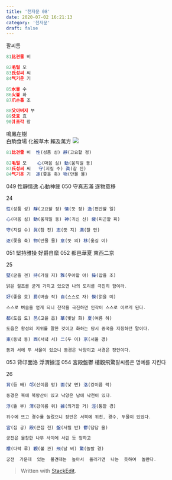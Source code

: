 ```yaml
---
title: '천자문 08'
date: 2020-07-02 16:21:13
category: '천자문'
draft: false
---
```


팔씨름

```js
81比견줄 비

82毛털 모
83氏성씨 씨
84气기운 기

85水물 수
86火불 화
87爪손톱 조

88父아버지 부
89爻효 효
90爿조각 장
```

鳴鳳在樹  
白駒食場
化被草木
賴及萬方
![](https://i.ibb.co/HHyZMkZ/2020-07-02-11-33-53.png)
```js
81比견줄 비  性(성품 성) 靜(고요할 정)

82毛털 모    心(마음 심) 動(움직일 동)
83氏성씨 씨   守(지킬 수) 眞(참 진)
84气기운 기  逐(쫓을 축) 物(만물 물) 
```

049 性靜情逸 心動神疲 
050 守真志滿 逐物意移

24
```js
性(성품 성) 靜(고요할 정) 情(뜻 정) 逸(편안할 일)

心(마음 심) 動(움직일 동) 神(귀신 신) 疲(피곤할 피)

守(지킬 수) 眞(참 진) 志(뜻 지) 滿(찰 만)

逐(쫓을 축) 物(만물 물) 意(뜻 의) 移(옮길 이)

```
051 堅持雅操 好爵自縻 052 都邑華夏 東西二京 

25
```js
堅(굳을 견) 持(가질 지) 雅(우아할 아) 操(잡을 조)

맑은 절조를 굳게 가지고 있으면 나의 도리를 극진히 함이라.

好(좋을 호) 爵(벼슬 작) 自(스스로 자) 慔(얽을 미)

스스로 벼슬을 얻게 되니 찬작을 극진하면 인작이 스스로 이르게 된다.

都(도읍 도) 邑(고을 읍) 華(빛날 화) 夏(여름 하)

도읍은 왕성의 지위를 말한 것이고 화하는 당시 중국을 지칭하던 말이다.

東(동녘 동) 西(서녘 서) 二(두 이) 京(서울 경)

동과 서에 두 서울이 있으니 동경은 낙양이고 서경은 장안이다.
```
 053 背邙面洛 浮渭據涇 054 宮殿盤鬱 樓觀飛驚팔씨름은 명예를 지킨다

26
```js
背(등 배) 邙(산이름 망) 面(낯 면) 洛(강이름 락)

동경은 북에 북망산이 있고 낙양은 남에 낙천이 있다.

浮(뜰 부) 渭(강이름 위) 據(의거할 거) 涇(통할 경)

위수에 뜨고 경수를 눌렀으니 장안은 서북에 위천, 경수, 두물이 있었다.

宮(집 궁) 殿(큰집 전) 盤(서릴 반) 鬱(답답 울)

궁전은 울창한 나무 사이에 서린 듯 정하고

樓(다락 루) 觀(볼 관) 飛(날 비) 驚(놀랄 경)

궁전  가운데  있는  물견대는  높아서  올라가면  나는  듯하여  놀란다.
```
> Written with [StackEdit](https://stackedit.io/).

<!--stackedit_data:
eyJoaXN0b3J5IjpbLTE3NjY1NjM1NzAsODUxNzM4NTM2LC0xNz
UxNTE4Mzg0LDQ1ODQxMDMxOSwtODg5NDUzNjM4LC0zNjIxNjM5
MDAsLTEwNDI1NTk5MzgsLTI1NDI5OTE4Miw5MTQzMzA2OTMsMT
cxNzIxMTc4NywtMTEwOTMyNTg0NywtMTkwMDU2NTI3NCwxODI2
Mjg0ODM0LDYwNDkzMzc3MywtMTczNjczMzQ3MSwtNTM5MTcwOT
cwXX0=
-->